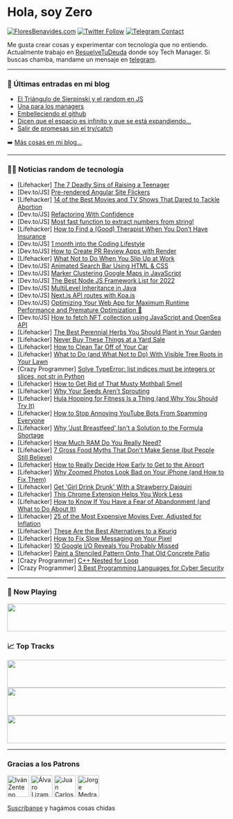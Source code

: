 # Hola, soy Zero

[![FloresBenavides.com](https://img.shields.io/website?down_message=oops&label=MiBlog&style=for-the-badge&up_message=online&url=https%3A%2F%2Ffloresbenavides.com)](https://floresbenavides.com) [![Twitter Follow](https://img.shields.io/twitter/follow/ZeroDragon?color=%231DA1F2&label=Follow&logo=twitter&logoColor=ffffff&style=for-the-badge)](https://twitter.com/zerodragon) [![Telegram Contact](https://img.shields.io/badge/escr%C3%ADbeme-ZeroDragon-%2326A5E4?style=for-the-badge&logo=telegram)](https://t.me/zerodragon)

Me gusta crear cosas y experimentar con tecnología que no entiendo.
Actualmente trabajo en [ResuelveTuDeuda](http://github.com/resuelve) donde soy Tech Manager.
Si buscas chamba, mandame un mensaje en [telegram](https://t.me/zerodragon).

---

### 📕 Últimas entradas en mi blog
<!-- BLOG-POST-LIST:START -->
- [El Triángulo de Sierpinski y el random en JS](https://floresbenavides.com/el-triangulo-de-sierpinski-y-el-random-en-js/)
- [Una para los managers](https://floresbenavides.com/una-para-los-managers/)
- [Embelleciendo el github](https://floresbenavides.com/embelleciendo-el-github/)
- [Dicen que el espacio es infinito y que se está expandiendo…](https://floresbenavides.com/dicen-que-el-espacio-es-infinito-y-que-se-esta-expandiendo/)
- [Salir de promesas sin el try/catch](https://floresbenavides.com/salir-de-promesas-sin-el-try-catch/)
<!-- BLOG-POST-LIST:END -->

➡️ [Más cosas en mi blog...](https://floresbenavides.com)

---

### 👨‍💻 Noticias random de tecnología
<!-- TECH-POSTS:START -->
- [Lifehacker] [The 7 Deadly Sins of Raising a Teenager](https://lifehacker.com/the-7-deadly-sins-of-raising-a-teenager-1848924362)
- [Dev.to/JS] [Pre-rendered Angular Site Flickers](https://dev.to/rtc/pre-rendered-angular-site-flickers-1k5k)
- [Lifehacker] [14 of the Best Movies and TV Shows That Dared to Tackle Abortion](https://lifehacker.com/14-of-the-best-movies-and-tv-shows-that-dared-to-tackle-1848919004)
- [Dev.to/JS] [Refactoring With Confidence](https://dev.to/zigamiklic/refactoring-with-confidence-jm8)
- [Dev.to/JS] [Most fast function to extract numbers from string!](https://dev.to/matheusmprado/how-to-extract-numbers-from-string-fast-35nd)
- [Lifehacker] [How to Find a &lpar;Good&rpar; Therapist When You Don’t Have Insurance](https://lifehacker.com/how-to-find-a-good-therapist-when-you-don-t-have-insu-1848918177)
- [Dev.to/JS] [1 month into the Coding Lifestyle](https://dev.to/ohmzs/1-month-into-the-coding-lifestyle-476h)
- [Dev.to/JS] [How to Create PR Review Apps with Render](https://dev.to/thawkin3/how-to-create-pr-review-apps-with-render-2cfk)
- [Lifehacker] [What Not to Do When You Slip Up at Work](https://lifehacker.com/what-not-to-do-when-you-fuck-up-at-work-1848923881)
- [Dev.to/JS] [Animated Search Bar Using HTML &amp; CSS](https://dev.to/sreeju/animated-search-bar-using-html-css-p9)
- [Dev.to/JS] [Marker Clustering Google Maps in JavaScript](https://dev.to/hirajatamil/marker-clustering-google-maps-in-javascript-2e7m)
- [Dev.to/JS] [The Best Node JS Framework List for 2022](https://dev.to/whotarusharora/the-best-node-js-framework-list-for-2022-188d)
- [Dev.to/JS] [MultiLevel Inheritance in Java](https://dev.to/akshays81992169/multilevel-inheritance-in-java-5adl)
- [Dev.to/JS] [Next.js API routes with Koa.js](https://dev.to/ivandotv/nextjs-api-routes-with-koajs-3i19)
- [Dev.to/JS] [Optimizing Your Web App for Maximum Runtime Performance and Premature Optimization 🦄](https://dev.to/tkvishal/optimizing-your-web-app-for-maximum-runtime-performance-and-premature-optimization-3loj)
- [Dev.to/JS] [How to fetch NFT collection using JavaScript and OpenSea API](https://dev.to/codegino/how-to-fetch-nft-collection-using-javascript-and-opensea-api-2ij8)
- [Lifehacker] [The Best Perennial Herbs You Should Plant in Your Garden](https://lifehacker.com/the-best-perennial-herbs-you-should-plant-in-your-garde-1848920514)
- [Lifehacker] [Never Buy These Things at a Yard Sale](https://lifehacker.com/never-buy-these-things-at-a-yard-sale-1848920515)
- [Lifehacker] [How to Clean Tar Off of Your Car](https://lifehacker.com/how-to-clean-tar-off-of-your-car-1848920523)
- [Lifehacker] [What to Do &lpar;and What Not to Do&rpar; With Visible Tree Roots in Your Lawn](https://lifehacker.com/what-to-do-and-what-not-to-do-with-visible-tree-roots-1848920451)
- [Crazy Programmer] [Solve TypeError: list indices must be integers or slices, not str in Python](https://www.thecrazyprogrammer.com/2022/05/list-indices-must-be-integers-or-slices-not-str.html)
- [Lifehacker] [How to Get Rid of That Musty Mothball Smell](https://lifehacker.com/how-to-get-rid-of-that-musty-mothball-smell-1848920459)
- [Lifehacker] [Why Your Seeds Aren&#39;t Sprouting](https://lifehacker.com/why-your-seeds-arent-sprouting-1848920464)
- [Lifehacker] [Hula Hooping for Fitness Is a Thing &lpar;and Why You Should Try It&rpar;](https://lifehacker.com/hula-hooping-for-fitness-is-a-thing-and-why-you-should-1848924232)
- [Lifehacker] [How to Stop Annoying YouTube Bots From Spamming Everyone](https://lifehacker.com/how-to-stop-annoying-youtube-bots-from-spamming-everyon-1848924366)
- [Lifehacker] [Why &#39;Just Breastfeed&#39; Isn&#39;t a Solution to the Formula Shortage](https://lifehacker.com/why-just-breastfeed-isnt-a-solution-to-the-formula-shor-1848923802)
- [Lifehacker] [How Much RAM Do You Really Need?](https://lifehacker.com/how-much-ram-do-you-really-need-1848924012)
- [Lifehacker] [7 Gross Food Myths That Don&#39;t Make Sense &lpar;but People Still Believe&rpar;](https://lifehacker.com/7-gross-food-myths-that-dont-make-sense-but-people-sti-1848919243)
- [Lifehacker] [How to Really Decide How Early to Get to the Airport](https://lifehacker.com/how-to-really-decide-how-early-to-get-to-the-airport-1848923019)
- [Lifehacker] [Why Zoomed Photos Look Bad on Your iPhone &lpar;and How to Fix Them&rpar;](https://lifehacker.com/why-zoomed-photos-look-bad-on-your-iphone-and-how-to-f-1848922895)
- [Lifehacker] [Get &#39;Girl Drink Drunk&#39; With a Strawberry Daiquiri](https://lifehacker.com/get-girl-drink-drunk-with-a-strawberry-daiquiri-1848922988)
- [Lifehacker] [This Chrome Extension Helps You Work Less](https://lifehacker.com/this-chrome-extension-helps-you-work-less-1848918834)
- [Lifehacker] [How to Know If You Have a Fear of Abandonment &lpar;and What to Do About It&rpar;](https://lifehacker.com/how-to-know-if-you-have-a-fear-of-abandonment-and-what-1848908061)
- [Lifehacker] [25 of the Most Expensive Movies Ever, Adjusted for Inflation](https://lifehacker.com/25-of-the-most-expensive-movies-ever-adjusted-for-infl-1848910713)
- [Lifehacker] [These Are the Best Alternatives to a Keurig](https://lifehacker.com/these-are-the-best-alternatives-to-a-keurig-1848922199)
- [Lifehacker] [How to Fix Slow Messaging on Your Pixel](https://lifehacker.com/how-to-fix-slow-messaging-on-your-pixel-1848921960)
- [Lifehacker] [10 Google I/O Reveals You Probably Missed](https://lifehacker.com/10-of-the-best-google-i-o-reveals-you-probably-missed-1848921119)
- [Lifehacker] [Paint a Stenciled Pattern Onto That Old Concrete Patio](https://lifehacker.com/paint-a-stenciled-pattern-onto-that-old-concrete-patio-1848920075)
- [Crazy Programmer] [C++ Nested for Loop](https://www.thecrazyprogrammer.com/2022/05/c-nested-for-loop.html)
- [Crazy Programmer] [3 Best Programming Languages for Cyber Security](https://www.thecrazyprogrammer.com/2022/04/programming-languages-for-cyber-security.html)<!-- TECH-POSTS:END -->

---

### 🎵 Now Playing
<a href="https://spotify-now-playing-dun.vercel.app/now-playing?open"><img src="https://spotify-now-playing-dun.vercel.app/now-playing" width="540" height="64"></a>

### 📈 Top Tracks
<a href="https://spotify-now-playing-dun.vercel.app/top-tracks?i=1&open"><img src="https://spotify-now-playing-dun.vercel.app/top-tracks?i=1" width="540" height="64"></a>
<a href="https://spotify-now-playing-dun.vercel.app/top-tracks?i=2&open"><img src="https://spotify-now-playing-dun.vercel.app/top-tracks?i=2" width="540" height="64"></a>
<a href="https://spotify-now-playing-dun.vercel.app/top-tracks?i=3&open"><img src="https://spotify-now-playing-dun.vercel.app/top-tracks?i=3" width="540" height="64"></a>

---

### Gracias a los Patrons
[<img src="https://avatars.githubusercontent.com/u/243380?v=4" alt="Iván Zenteno" width="50px">](https://github.com/k001) [<img src="https://avatars.githubusercontent.com/u/19955639?v=4" alt="Álvaro Lizama" width="50px">](https://github.com/alvarolizama) [<img src="https://avatars.githubusercontent.com/u/2718753?v=4" alt="Juan Carlos Ruiz" width="50px">](https://github.com/JuanCrg90) [<img src="https://avatars.githubusercontent.com/u/37025?v=4" alt="Jorge Medrano" width="50px">](https://github.com/h1pp1e) 

[Suscríbanse](https://www.patreon.com/zerodragon) y hagámos cosas chidas
